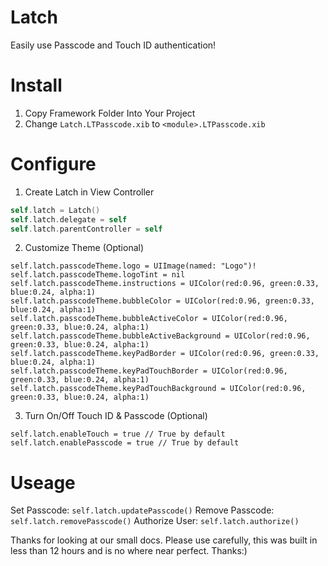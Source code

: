 Latch
=====

Easily use Passcode and Touch ID authentication!

Install
========

1. Copy Framework Folder Into Your Project
2. Change `Latch.LTPasscode.xib` to `<module>.LTPasscode.xib`

Configure
==========

1. Create Latch in View Controller
``` swift
self.latch = Latch()
self.latch.delegate = self
self.latch.parentController = self
```

2. Customize Theme (Optional)
```
self.latch.passcodeTheme.logo = UIImage(named: "Logo")!
self.latch.passcodeTheme.logoTint = nil
self.latch.passcodeTheme.instructions = UIColor(red:0.96, green:0.33, blue:0.24, alpha:1)
self.latch.passcodeTheme.bubbleColor = UIColor(red:0.96, green:0.33, blue:0.24, alpha:1)
self.latch.passcodeTheme.bubbleActiveColor = UIColor(red:0.96, green:0.33, blue:0.24, alpha:1)
self.latch.passcodeTheme.bubbleActiveBackground = UIColor(red:0.96, green:0.33, blue:0.24, alpha:1)
self.latch.passcodeTheme.keyPadBorder = UIColor(red:0.96, green:0.33, blue:0.24, alpha:1)
self.latch.passcodeTheme.keyPadTouchBorder = UIColor(red:0.96, green:0.33, blue:0.24, alpha:1)
self.latch.passcodeTheme.keyPadTouchBackground = UIColor(red:0.96, green:0.33, blue:0.24, alpha:1)
```

3. Turn On/Off Touch ID & Passcode (Optional)
```
self.latch.enableTouch = true // True by default 
self.latch.enablePasscode = true // True by default 
```

Useage
========

Set Passcode: `self.latch.updatePasscode()`
Remove Passcode: `self.latch.removePasscode()`
Authorize User: `self.latch.authorize()`

Thanks for looking at our small docs. Please use carefully, this was built in less than 12 hours and is no where near perfect. Thanks:)
